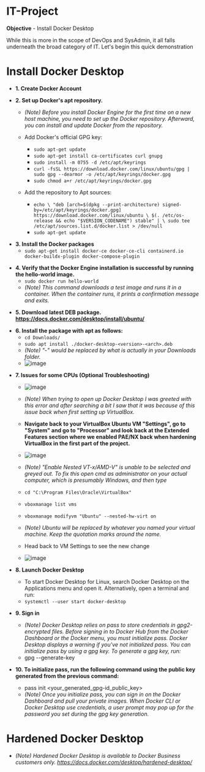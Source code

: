 # IT-Project
<b>Objective</b> - Install Docker Desktop

<!---------------------------------------------------------------------- SECTION BREAK ---------------------------------------------------------------------->

While this is more in the scope of DevOps and SysAdmin, it all falls underneath the broad category of IT. Let's begin this quick demonstration

<h1>Install Docker Desktop</h1>

- <b>1. Create Docker Account</b>

<!----------------- BREAK ----------------->

- <b>2. Set up Docker's apt repository.</b>
  - <i>(Note) Before you install Docker Engine for the first time on a new host machine, you need to set up the Docker repository. Afterward, you can install and update Docker from the repository.</i>

  - Add Docker's official GPG key:
    - `sudo apt-get update`
    - `sudo apt-get install ca-certificates curl gnupg`
    - `sudo install -m 0755 -d /etc/apt/keyrings`
    - `curl -fsSL https://download.docker.com/linux/ubuntu/gpg | sudo gpg --dearmor -o /etc/apt/keyrings/docker.gpg`
    - `sudo chmod a+r /etc/apt/keyrings/docker.gpg`
	
  - Add the repository to Apt sources:
	- `echo \
	   "deb [arch=$(dpkg --print-architecture) signed-by=/etc/apt/keyrings/docker.gpg] https://download.docker.com/linux/ubuntu \
	   $(. /etc/os-release && echo "$VERSION_CODENAME") stable" | \
	   sudo tee /etc/apt/sources.list.d/docker.list > /dev/null`
	- `sudo apt-get update`

<!----------------- BREAK ----------------->


- <b>3. Install the Docker packages</b>
  - `sudo apt-get install docker-ce docker-ce-cli containerd.io docker-buildx-plugin docker-compose-plugin`

<!----------------- BREAK ----------------->
 
- <b>4. Verify that the Docker Engine installation is successful by running the hello-world image.</b>
  - `sudo docker run hello-world`
  - <i>(Note) This command downloads a test image and runs it in a container. When the container runs, it prints a confirmation message and exits.</i>

<!----------------- BREAK ----------------->

- <b>5. Download latest DEB package. https://docs.docker.com/desktop/install/ubuntu/</b>

<!----------------- BREAK ----------------->

- <b>6. Install the package with apt as follows:</b>
  - `cd Downloads/`
  - `sudo apt install ./docker-desktop-<version>-<arch>.deb`
  - <i>(Note) "<version>-<arch>" would be replaced by what is actually in your Downloads folder.</i>
  - ![image](https://github.com/AngelMcArthur/IT-Project/assets/55830075/f7b6500b-ffd5-4938-b1eb-e1a7ffa4b5d5)

<!----------------- BREAK ----------------->

- <b>7. Issues for some CPUs (Optional Troubleshooting)</b>
  - ![image](https://github.com/AngelMcArthur/IT-Project/assets/55830075/3146a952-11a8-4d5b-93af-13deccea0c36)
  - <i>(Note) When trying to open up Docker Desktop I was greeted with this error and after searching a bit I saw that it was because of this issue back when first setting up VirtualBox.</i>

  - <b>Navigate back to your VirtualBox Ubuntu VM "Settings", go to "System" and go to "Processor" and look back at the Extended Features section where we enabled PAE/NX back when hardening VirtualBox in the first part of the project.</b>
  - ![image](https://github.com/AngelMcArthur/IT-Project/assets/55830075/11ec0deb-41b5-41eb-9009-40f037192beb)

  - <i>(Note) "Enable Nested VT-x/AMD-V" is unable to be selected and greyed out. To fix this open cmd as administrator on your actual computer, which is presumably Windows, and then type</i>
  - `cd "C:\Program Files\Oracle\VirtualBox"`
  - `vboxmanage list vms`
  - `vboxmanage modifyvm "Ubuntu" --nested-hw-virt on`
  - <i>(Note) Ubuntu will be replaced by whatever you named your virtual machine. Keep the quotation marks around the name.</i>

  - Head back to VM Settings to see the new change
  - ![image](https://github.com/AngelMcArthur/IT-Project/assets/55830075/c4f7e665-09f0-4c52-a5b1-d3a1b75c5bb8)

<!----------------- BREAK ----------------->

- <b>8. Launch Docker Desktop</b>
  - To start Docker Desktop for Linux, search Docker Desktop on the Applications menu and open it. Alternatively, open a terminal and run:
  - `systemctl --user start docker-desktop`

- <b>9. Sign in</b>
  - <i>(Note) Docker Desktop relies on pass to store credentials in gpg2-encrypted files. Before signing in to Docker Hub from the Docker Dashboard or the Docker menu, you must initialize pass. Docker Desktop displays a warning if you've not initialized pass. You can initialize pass by using a gpg key. To generate a gpg key, run:</i>
  - gpg --generate-key
	
- <b>10. To initialize pass, run the following command using the public key generated from the previous command:</b>
  - pass init <your_generated_gpg-id_public_key>
  - <i>(Note) Once you initialize pass, you can sign in on the Docker Dashboard and pull your private images. When Docker CLI or Docker Desktop use credentials, a user prompt may pop up for the password you set during the gpg key generation.</i>

<h1>Hardened Docker Desktop</h1>

- <i>(Note) Hardened Docker Desktop is available to Docker Business customers only. https://docs.docker.com/desktop/hardened-desktop/</i>



